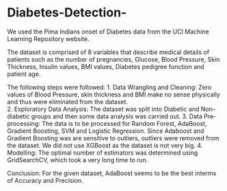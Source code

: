 # Diabetes-Detection-

 We used the Pima Indians onset of Diabetes data from the UCI Machine Learning Repository website. 
 
  The dataset is comprised of 8 variables that describe medical details of patients such as the number of pregnancies, Glucose, Blood Pressure, Skin Thickness, Insulin values, BMI values, Diabetes pedigree function and patient age. 
  
The following steps were followed: 
    1. Data Wrangling and Cleaning: Zero values of Blood Pressure, skin thickness and BMI  make no sense physically and thus were eliminated from the dataset. <br>
    2. Exploratory Data Analysis: The dataset was split into Diabetic and Non-diabetic groups and then some data analysis was carried out. 
    3. Data Pre-processing: The data is to be processed for Random Forest, AdaBoost, Gradient Boosting, SVM and Logistic Regression. Since Adaboost and Gradient Boosting was are sensitive to outliers, outliers were removed from the dataset. We did not use XGBoost as the dataset is not very big. 
    4. Modelling: The optimal number of estimators was determined using GridSearchCV, which took a very long time to run. 
    
Conclusion: For the given dataset, AdaBoost seems to be the best interms of Accuracy and Precision.  
